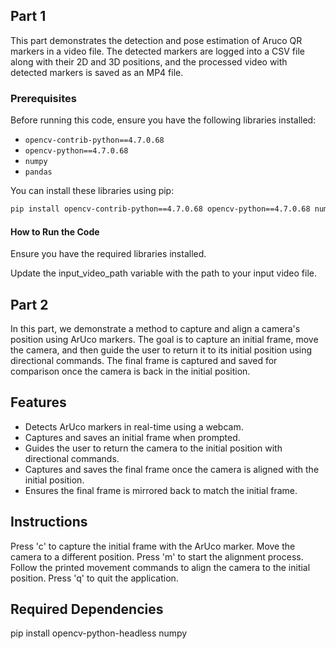 ## Part 1

This part demonstrates the detection and pose estimation of Aruco QR markers in a video file. The detected markers are logged into a CSV file along with their 2D and 3D positions, and the processed video with detected markers is saved as an MP4 file.

### Prerequisites

Before running this code, ensure you have the following libraries installed:

- `opencv-contrib-python==4.7.0.68`
- `opencv-python==4.7.0.68`
- `numpy`
- `pandas`

You can install these libraries using pip:

```bash
pip install opencv-contrib-python==4.7.0.68 opencv-python==4.7.0.68 numpy pandas
```
#### How to Run the Code
Ensure you have the required libraries installed.

Update the input_video_path variable with the path to your input video file.

## Part 2

In this part, we demonstrate a method to capture and align a camera's position using ArUco markers. The goal is to capture an initial frame, move the camera, and then guide the user to return it to its initial position using directional commands. The final frame is captured and saved for comparison once the camera is back in the initial position.

## Features

- Detects ArUco markers in real-time using a webcam.
- Captures and saves an initial frame when prompted.
- Guides the user to return the camera to the initial position with directional commands.
- Captures and saves the final frame once the camera is aligned with the initial position.
- Ensures the final frame is mirrored back to match the initial frame.

## Instructions

Press 'c' to capture the initial frame with the ArUco marker.
Move the camera to a different position.
Press 'm' to start the alignment process. Follow the printed movement commands to align the camera to the initial position.
Press 'q' to quit the application.

## Required Dependencies

pip install opencv-python-headless numpy
